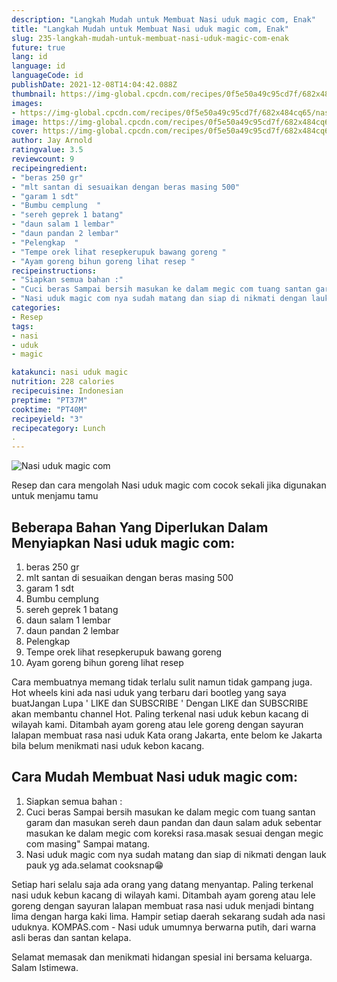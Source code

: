 ```yaml
---
description: "Langkah Mudah untuk Membuat Nasi uduk magic com, Enak"
title: "Langkah Mudah untuk Membuat Nasi uduk magic com, Enak"
slug: 235-langkah-mudah-untuk-membuat-nasi-uduk-magic-com-enak
future: true
lang: id
language: id
languageCode: id
publishDate: 2021-12-08T14:04:42.088Z 
thumbnail: https://img-global.cpcdn.com/recipes/0f5e50a49c95cd7f/682x484cq65/nasi-uduk-magic-com-foto-resep-utama.png
images:
- https://img-global.cpcdn.com/recipes/0f5e50a49c95cd7f/682x484cq65/nasi-uduk-magic-com-foto-resep-utama.png
image: https://img-global.cpcdn.com/recipes/0f5e50a49c95cd7f/682x484cq65/nasi-uduk-magic-com-foto-resep-utama.png
cover: https://img-global.cpcdn.com/recipes/0f5e50a49c95cd7f/682x484cq65/nasi-uduk-magic-com-foto-resep-utama.png
author: Jay Arnold
ratingvalue: 3.5
reviewcount: 9
recipeingredient:
- "beras 250 gr"
- "mlt santan di sesuaikan dengan beras masing 500"
- "garam 1 sdt"
- "Bumbu cemplung  "
- "sereh geprek 1 batang"
- "daun salam 1 lembar"
- "daun pandan 2 lembar"
- "Pelengkap  "
- "Tempe orek lihat resepkerupuk bawang goreng "
- "Ayam goreng bihun goreng lihat resep "
recipeinstructions:
- "Siapkan semua bahan :"
- "Cuci beras Sampai bersih masukan ke dalam megic com tuang santan garam dan masukan sereh daun pandan dan daun salam aduk sebentar masukan ke dalam megic com koreksi rasa.masak sesuai dengan megic com masing&#34; Sampai matang."
- "Nasi uduk magic com nya sudah matang dan siap di nikmati dengan lauk pauk yg ada.selamat cooksnap😁"
categories:
- Resep
tags:
- nasi
- uduk
- magic

katakunci: nasi uduk magic 
nutrition: 228 calories
recipecuisine: Indonesian
preptime: "PT37M"
cooktime: "PT40M"
recipeyield: "3"
recipecategory: Lunch
. 
---
```



![Nasi uduk magic com](https://img-global.cpcdn.com/recipes/0f5e50a49c95cd7f/682x484cq65/nasi-uduk-magic-com-foto-resep-utama.png)

Resep dan cara mengolah  Nasi uduk magic com cocok sekali jika digunakan untuk menjamu tamu

<!--inarticleads1-->

## Beberapa Bahan Yang Diperlukan Dalam Menyiapkan Nasi uduk magic com:

1. beras 250 gr
1. mlt santan di sesuaikan dengan beras masing 500
1. garam 1 sdt
1. Bumbu cemplung  
1. sereh geprek 1 batang
1. daun salam 1 lembar
1. daun pandan 2 lembar
1. Pelengkap  
1. Tempe orek lihat resepkerupuk bawang goreng 
1. Ayam goreng bihun goreng lihat resep 

Cara membuatnya memang tidak terlalu sulit namun tidak gampang juga. Hot wheels kini ada nasi uduk yang terbaru dari bootleg yang saya buatJangan Lupa &#39; LIKE dan SUBSCRIBE &#39; Dengan LIKE dan SUBSCRIBE akan membantu channel Hot. Paling terkenal nasi uduk kebun kacang di wilayah kami. Ditambah ayam goreng atau lele goreng dengan sayuran lalapan membuat rasa nasi uduk Kata orang Jakarta, ente belom ke Jakarta bila belum menikmati nasi uduk kebon kacang. 

<!--inarticleads2-->

## Cara Mudah Membuat Nasi uduk magic com:

1. Siapkan semua bahan :
1. Cuci beras Sampai bersih masukan ke dalam megic com tuang santan garam dan masukan sereh daun pandan dan daun salam aduk sebentar masukan ke dalam megic com koreksi rasa.masak sesuai dengan megic com masing&#34; Sampai matang.
1. Nasi uduk magic com nya sudah matang dan siap di nikmati dengan lauk pauk yg ada.selamat cooksnap😁


Setiap hari selalu saja ada orang yang datang menyantap. Paling terkenal nasi uduk kebun kacang di wilayah kami. Ditambah ayam goreng atau lele goreng dengan sayuran lalapan membuat rasa nasi uduk menjadi bintang lima dengan harga kaki lima. Hampir setiap daerah sekarang sudah ada nasi uduknya. KOMPAS.com - Nasi uduk umumnya berwarna putih, dari warna asli beras dan santan kelapa. 

Selamat memasak dan menikmati hidangan spesial ini bersama keluarga. Salam Istimewa.
